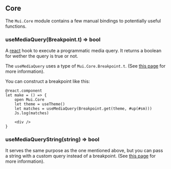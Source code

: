 ## Core

The `Mui.Core` module contains a few manual bindings to potentially useful
functions.

### useMediaQuery(Breakpoint.t) => bool

A [react](https://rescript-lang.org/docs/react/latest/introduction) hook to
execute a programmatic media query. It returns a boolean for wether the query is
true or not.

The `useMediaQuery` uses a type of `Mui.Core.Breakpoint.t`. (See
[this page](https://material-ui.com/components/use-media-query/#using-material-uis-breakpoint-helpers)
for more information).

You can construct a breakpoint like this:

```rescript
@react.component
let make = () => {
    open Mui.Core
    let theme = useTheme()
    let matches = useMediaQuery(Breakpoint.get(theme, #up(#sm)))
    Js.log(matches)

    <div />
}
```

### useMediaQueryString(string) => bool

It serves the same purpose as the one mentioned above, but you can pass a string
with a custom query instead of a breakpoint. (See
[this page](https://material-ui.com/components/use-media-query/#simple-media-query)
for more information).
